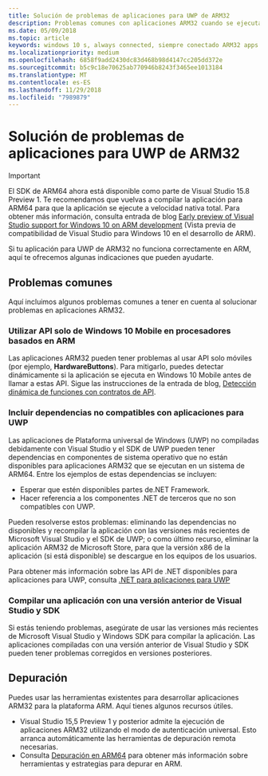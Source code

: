 ```yaml
---
title: Solución de problemas de aplicaciones para UWP de ARM32
description: Problemas comunes con aplicaciones ARM32 cuando se ejecutan en ARM y cómo solucionarlos.
ms.date: 05/09/2018
ms.topic: article
keywords: windows 10 s, always connected, siempre conectado ARM32 apps on ARM, aplicaciones ARM32 en ARM, windows 10 on ARM, windows 10 en ARM, troubleshooting, solución de problemas
ms.localizationpriority: medium
ms.openlocfilehash: 6858f9add2430dc83d468b98d4147cc205dd372e
ms.sourcegitcommit: b5c9c18e70625ab770946b8243f3465ee1013184
ms.translationtype: MT
ms.contentlocale: es-ES
ms.lasthandoff: 11/29/2018
ms.locfileid: "7989879"
---
```

# <a name="troubleshooting-arm32-uwp-apps"></a>Solución de problemas de aplicaciones para UWP de ARM32
>[!IMPORTANT]
> El SDK de ARM64 ahora está disponible como parte de Visual Studio 15.8 Preview 1. Te recomendamos que vuelvas a compilar la aplicación para ARM64 para que la aplicación se ejecute a velocidad nativa total. Para obtener más información, consulta entrada de blog [Early preview of Visual Studio support for Windows 10 on ARM development](https://blogs.windows.com/buildingapps/2018/05/08/visual-studio-support-for-windows-10-on-arm-development/) (Vista previa de compatibilidad de Visual Studio para Windows 10 en el desarrollo de ARM).

Si tu aplicación para UWP de ARM32 no funciona correctamente en ARM, aquí te ofrecemos algunas indicaciones que pueden ayudarte. 

## <a name="common-issues"></a>Problemas comunes
Aquí incluimos algunos problemas comunes a tener en cuenta al solucionar problemas en aplicaciones ARM32.

### <a name="using-windows-10-mobile-only-apis-on-arm-based-processors"></a>Utilizar API solo de Windows 10 Mobile en procesadores basados en ARM 
Las aplicaciones ARM32 pueden tener problemas al usar API solo móviles (por ejemplo, **HardwareButtons**). Para mitigarlo, puedes detectar dinámicamente si la aplicación se ejecuta en Windows 10 Mobile antes de llamar a estas API. Sigue las instrucciones de la entrada de blog, [Detección dinámica de funciones con contratos de API](https://blogs.windows.com/buildingapps/2015/09/15/dynamically-detecting-features-with-api-contracts-10-by-10/).

### <a name="including-dependencies-not-supported-by-uwp-apps"></a>Incluir dependencias no compatibles con aplicaciones para UWP
Las aplicaciones de Plataforma universal de Windows (UWP) no compiladas debidamente con Visual Studio y el SDK de UWP pueden tener dependencias en componentes de sistema operativo que no están disponibles para aplicaciones ARM32 que se ejecutan en un sistema de ARM64. Entre los ejemplos de estas dependencias se incluyen:

- Esperar que estén disponibles partes de.NET Framework.
- Hacer referencia a los componentes .NET de terceros que no son compatibles con UWP.

Pueden resolverse estos problemas: eliminando las dependencias no disponibles y recompilar la aplicación con las versiones más recientes de Microsoft Visual Studio y el SDK de UWP; o como último recurso, eliminar la aplicación ARM32 de Microsoft Store, para que la versión x86 de la aplicación (si está disponible) se descargue en los equipos de los usuarios. 

Para obtener más información sobre las API de .NET disponibles para aplicaciones para UWP, consulta [.NET para aplicaciones para UWP](https://msdn.microsoft.com/library/windows/apps/mt185501.aspx)

### <a name="compiling-an-app-with-an-older-version-of-visual-studio-and-sdk"></a>Compilar una aplicación con una versión anterior de Visual Studio y SDK
Si estás teniendo problemas, asegúrate de usar las versiones más recientes de Microsoft Visual Studio y Windows SDK para compilar la aplicación. Las aplicaciones compiladas con una versión anterior de Visual Studio y SDK pueden tener problemas corregidos en versiones posteriores.

## <a name="debugging"></a>Depuración
Puedes usar las herramientas existentes para desarrollar aplicaciones ARM32 para la plataforma ARM. Aquí tienes algunos recursos útiles.

- Visual Studio 15,5 Preview 1 y posterior admite la ejecución de aplicaciones ARM32 utilizando el modo de autenticación universal. Esto arranca automáticamente las herramientas de depuración remota necesarias.
- Consulta [Depuración en ARM64](https://docs.microsoft.com/en-us/windows-hardware/drivers/debugger/debugging-arm64) para obtener más información sobre herramientas y estrategias para depurar en ARM.